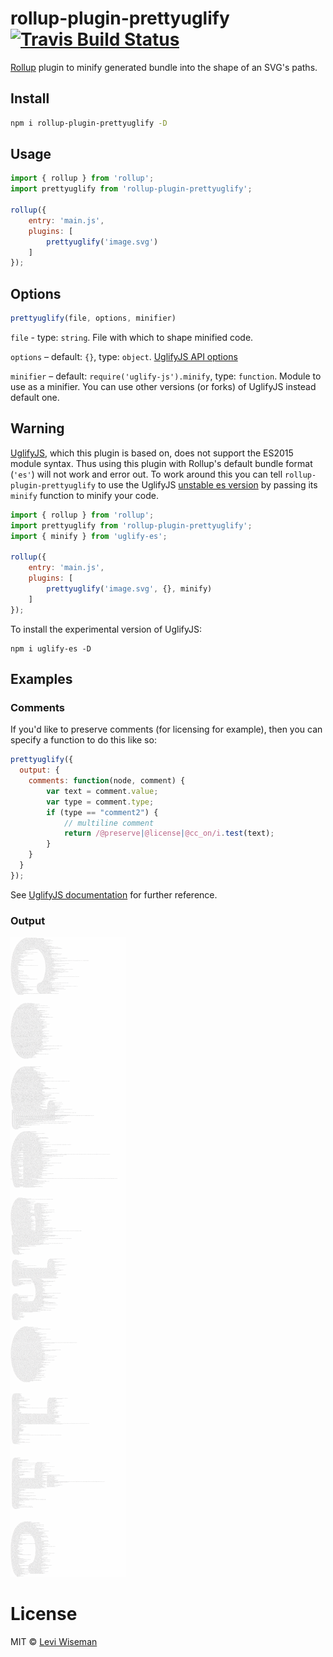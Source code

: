 # rollup-plugin-prettyuglify [![Travis Build Status][travis-img]][travis]

[travis-img]: https://api.travis-ci.org/lwiseman/rollup-plugin-prettyuglify.svg
[travis]: https://travis-ci.org/lwiseman/rollup-plugin-prettyuglify

[Rollup](https://github.com/rollup/rollup) plugin to minify generated bundle into the shape of an SVG's paths.

## Install

```sh
npm i rollup-plugin-prettyuglify -D
```

## Usage

```js
import { rollup } from 'rollup';
import prettyuglify from 'rollup-plugin-prettyuglify';

rollup({
    entry: 'main.js',
    plugins: [
        prettyuglify('image.svg')
    ]
});
```

## Options

```js
prettyuglify(file, options, minifier)
```

`file` - type: `string`. File with which to shape minified code.

`options` – default: `{}`, type: `object`. [UglifyJS API options](https://github.com/mishoo/UglifyJS2#api-reference)

`minifier` – default: `require('uglify-js').minify`, type: `function`. Module to use as a minifier. You can use other versions (or forks) of UglifyJS instead default one.

## Warning

[UglifyJS](https://github.com/mishoo/UglifyJS2), which this plugin is based on, does not support the ES2015 module syntax. Thus using this plugin with Rollup's default bundle format (`'es'`) will not work and error out.
To work around this you can tell `rollup-plugin-prettyuglify` to use the UglifyJS [unstable es version](https://github.com/mishoo/UglifyJS2) by passing its `minify` function to minify your code.
```js
import { rollup } from 'rollup';
import prettyuglify from 'rollup-plugin-prettyuglify';
import { minify } from 'uglify-es';

rollup({
    entry: 'main.js',
    plugins: [
        prettyuglify('image.svg', {}, minify)
    ]
});
```

To install the experimental version of UglifyJS:

```
npm i uglify-es -D
```

## Examples

### Comments

If you'd like to preserve comments (for licensing for example), then you can specify a function to do this like so:

```js
prettyuglify({
  output: {
    comments: function(node, comment) {
        var text = comment.value;
        var type = comment.type;
        if (type == "comment2") {
            // multiline comment
            return /@preserve|@license|@cc_on/i.test(text);
        }
    }
  }
});
```

See [UglifyJS documentation](https://github.com/mishoo/UglifyJS2#keeping-comments-in-the-output) for further reference.

### Output

![Codeaholic](https://raw.githubusercontent.com/lwiseman/rollup-plugin-prettyuglify/master/codeaholic.png)

# License

MIT © [Levi Wiseman](mailto:levi@codeaholic.com)
